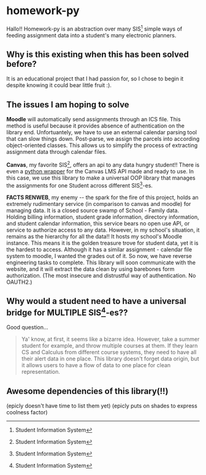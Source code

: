 # homework-py

Hallo!! Homework-py is an abstraction over many SIS[^1] simple ways of feeding assignment data into a student's many electronic planners.

## Why is this existing when this has been solved before?

It is an educational project that I had passion for, so I chose to begin it despite knowing it could bear little fruit :).

## The issues I am hoping to solve

**Moodle** will automatically send assignments through an ICS file. This method is useful because it provides absence of authentication on the library end. Unfortuantely, we have to use an external calendar parsing tool that can slow things down. Post-parse, we assign the parcels into according object-oriented classes. This allows us to simplify the process of extracting assignment data through calendar files.

**Canvas**, my favorite SIS[^1], offers an api to any data hungry student!! There is even a [python wrapper](https://github.com/ucfopen/canvasapi) for the Canvas LMS API made and ready to use. In this case, we use this library to make a universal OOP library that manages the assignments for one Student across different SIS[^1]-es.

**FACTS RENWEB**, my enemy -- the spark for the fire of this project, holds an extremely rudimentary service (in comparison to canvas and moodle) for managing data. It is a closed source swamp of School - Family data. Holding billing information, student grade information, directory information, and student calendar information, this service bears no open use API, or service to authorize access to any data. However, in my school's situation, it remains as the hierarchy for all the data!! It hosts my school's Moodle instance. This means it is the golden treasure trove for student data, yet it is the hardest to access. Although it has a similar assignment - calendar file system to moodle, I wanted the grades out of it. So now, we have reverse engineering tasks to complete. This library will soon communicate with the website, and it will extract the data clean by using barebones form authorization. (The most insecure and distrustful way of authentication. No OAUTH2.)

## Why would a student need to have a universal bridge for MULTIPLE SIS[^1]-es??

Good question...
> Ya' know, at first, it seems like a bizarre idea.
However, take a summer student for example, and throw multiple courses at them. If they learn CS and Calculus from different course systems, they need to have all their alert data in one place. This library doesn't forget data origin, but it allows users to have a flow of data to one place for clean representation.

## Awesome dependencies of this library(!!)

(epicly doesn't have time to list them yet) (epicly puts on shades to express coolness factor)

[^1]: Student Information System

